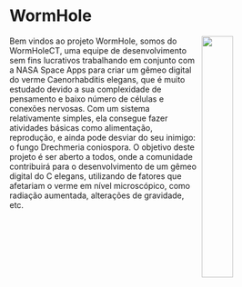 # WormHole
<img align="right" width="33%" src="https://github.com/FabriThomas/WormHole/assets/133991330/33ed56f2-36e7-4c52-98fa-995c64adefaa">

Bem vindos ao projeto WormHole, somos do WormHoleCT, uma equipe de desenvolvimento sem fins lucrativos trabalhando em conjunto com a NASA Space Apps para criar um gêmeo digital do verme  Caenorhabditis elegans, que é muito estudado devido a sua complexidade de pensamento e baixo número de células e conexões nervosas. Com um sistema relativamente simples, ela consegue fazer atividades básicas como alimentação, reprodução, e ainda pode desviar do seu inimigo: o fungo Drechmeria coniospora. O objetivo deste projeto é ser aberto a todos, onde a comunidade contribuirá para o desenvolvimento de um gêmeo digital do C elegans, utilizando de fatores que afetariam o verme em nível microscópico, como radiação aumentada, alterações de gravidade, etc.
